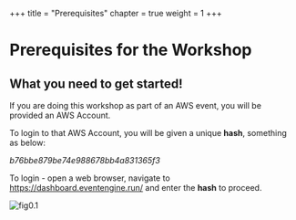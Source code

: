 +++
title = "Prerequisites"
chapter = true
weight = 1
+++

# Prerequisites for the Workshop

## What you need to get started!

If you are doing this workshop as part of an AWS event, you will be provided an AWS Account.

To login to that AWS Account, you will be given a unique **hash**, something as below:

*b76bbe879be74e988678bb4a831365f3*

To login - open a web browser,  navigate to https://dashboard.eventengine.run/ and enter the **hash** to proceed.

![fig0.1](00_pre/images/fig0.1.png)
